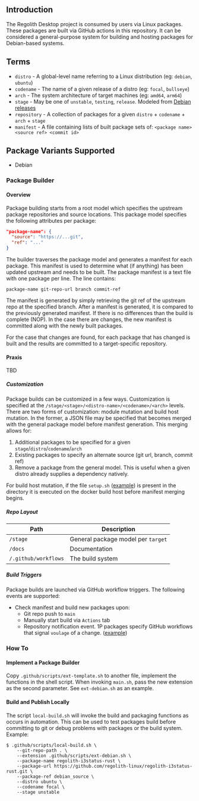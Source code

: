 
## Introduction

The Regolith Desktop project is consumed by users via Linux packages. These
packages are built via GitHub actions in this repository. It can be considered
a general-purpose system for building and hosting packages for Debian-based
systems.

## Terms

* `distro` - A global-level name referring to a Linux distribution (eg: `debian`,
`ubuntu`)
* `codename` - The name of a given release of a distro (eg: `focal`, `bullseye`)
* `arch` - The system architecture of target machines (eg: `amd64`, `arm64`)
* `stage` - May be one of `unstable`, `testing`, `release`. Modeled from
[Debian releases]
* `repository` - A collection of packages for a given `distro` + `codename` +
`arch` + `stage`
* `manifest` - A file containing lists of built package sets of:
`<package name> <source ref> <commit id>`

## Package Variants Supported

* Debian

### Package Builder

#### Overview

Package building starts from a root model which specifies the upstream package
repositories and source locations.  This package model specifies the following
attributes per package:

```json
"package-name": {
  "source": "https://...git",
  "ref": "..."
}
```

The builder traverses the package model and generates a manifest for each package.
This manifest is used to determine what (if anything) has been updated upstream
and needs to be built.  The package manifest is a text file with one package per
line.  The line contains:

```text
package-name git-repo-url branch commit-ref
```

The manifest is generated by simply retrieving the git ref of the upstream repo
at the specified branch.  After a manifest is generated, it is compared to the
previously generated manifest.  If there is no differences than the build is
complete (NOP).  In the case there are changes, the new manifest is committed
along with the newly built packages.

For the case that changes are found, for each package that has changed is built
and the results are committed to a target-specific repository.

#### Praxis

TBD

##### Customization

Package builds can be customized in a few ways. Customization is specified at the
`/stage/<stage>/<distro-name>/<codename>/<arch>` levels. There are two forms of
customization: module mutation and build host mutation. In the former, a JSON
file may be specified that becomes merged with the general package model before
manifest generation. This merging allows for: 

1. Additional packages to be specified for a given `stage`/`distro`/`codename`/`arch`
2. Existing packages to specify an alternate source (git url, branch, commit ref)
3. Remove a package from the general model.  This is useful when a given distro
already supplies a dependency natively.

For build host mutation, if the file `setup.sh` ([example]) is present in the
directory it is executed on the docker build host before manifest merging begins.

##### Repo Layout

| Path | Description |
|------|-------------|
| `/stage` | General package model per `target` |
| `/docs` | Documentation |
| `/.github/workflows` | The build system |

##### Build Triggers

Package builds are launched via GitHub workflow triggers.  The following events
are supported:

* Check manifest and build new packages upon:
  * Git repo push to `main`
  * Manually start build via `Actions` tab
  * Repository notification event. 1P packages specify GitHub workflows that
  signal `voulage` of a change. ([example][example-signal])

### How To

#### Implement a Package Builder

Copy `.github/scripts/ext-template.sh` to another file, implement the functions
in the shell script.  When invoking `main.sh`, pass the new extension as the
second parameter.  See `ext-debian.sh` as an example.

#### Build and Publish Locally

The script `local-build.sh` will invoke the build and packaging functions as
occurs in automation. This can be used to test packages build before committing
to git or debug problems with packages or the build system. Example:

```console
$ .github/scripts/local-build.sh \
    --git-repo-path . \
    --extension .github/scripts/ext-debian.sh \
    --package-name regolith-i3status-rust \
    --package-url https://github.com/regolith-linux/regolith-i3status-rust.git \
    --package-ref debian_source \
    --distro ubuntu \
    --codename focal \
    --stage unstable
```

[Debian releases]: https://www.debian.org/releases/
[example]: stage/release/debian/bullseye/setup.sh
[example-signal]: https://github.com/regolith-linux/regolith-desktop/blob/master/.github/workflows/pkg-change-broadcast.yml

